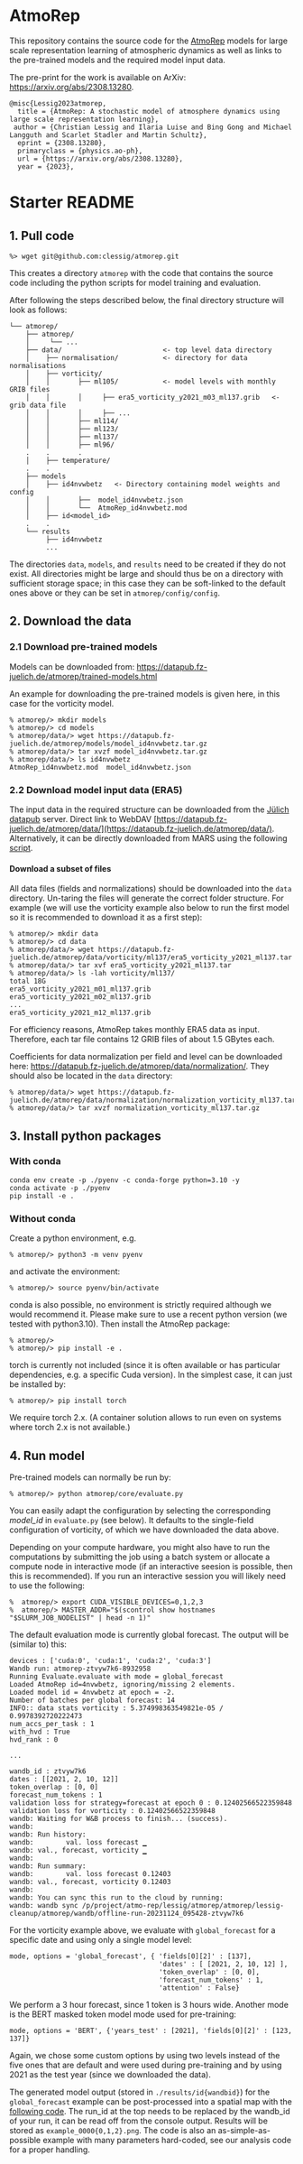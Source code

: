 # AtmoRep

This repository contains the source code for the [AtmoRep](https://www.atmorep.org) models for large scale representation learning of atmospheric dynamics as well as links to the pre-trained models and the required model input data.

The pre-print for the work is available on ArXiv: <https://arxiv.org/abs/2308.13280>.

```
@misc{Lessig2023atmorep,
  title = {AtmoRep: A stochastic model of atmosphere dynamics using large scale representation learning},
 author = {Christian Lessig and Ilaria Luise and Bing Gong and Michael Langguth and Scarlet Stadler and Martin Schultz},
  eprint = {2308.13280},
  primaryclass = {physics.ao-ph},
  url = {https://arxiv.org/abs/2308.13280},
  year = {2023},
```

# Starter README

## 1. Pull code

`````
%> wget git@github.com:clessig/atmorep.git
`````

This creates a directory ``atmorep`` with the code that contains the source code including the python scripts for model training and evaluation.

After following the steps described below, the final directory structure will look as follows:

````
└── atmorep/
    ├── atmorep/
    │     └── ... 
    ├── data/                         <- top level data directory
    │    ├── normalisation/           <- directory for data normalisations 
    │    ├── vorticity/
    │    │       ├── ml105/           <- model levels with monthly GRIB files
    │    │       │     ├── era5_vorticity_y2021_m03_ml137.grib   <- grib data file
    │    │       │     ├── ...
    │    │       ├── ml114/
    │    │       ├── ml123/
    │    │       ├── ml137/
    │    │       ├── ml96/
    .    .       .
    │    ├── temperature/
    .    .
    ├── models
    │    ├── id4nvwbetz   <- Directory containing model weights and config
    │    │       ├──  model_id4nvwbetz.json     
    │    │       └──  AtmoRep_id4nvwbetz.mod
    │    ├── id<model_id>
    .    .
    └── results
         ├── id4nvwbetz
         ...
````

The directories ``data``, ``models``, and ``results`` need to be created if they do not exist. All directories might be large and should thus be on a directory with sufficient storage space; in this case they can be soft-linked to the default ones above or they can be set in ``atmorep/config/config``.

## 2. Download the data

### 2.1 Download pre-trained models

Models can be downloaded from: <https://datapub.fz-juelich.de/atmorep/trained-models.html>

An example for downloading the pre-trained models is given here, in this case for the vorticity model.

`````
% atmorep/> mkdir models
% atmorep/> cd models
% atmorep/data/> wget https://datapub.fz-juelich.de/atmorep/models/model_id4nvwbetz.tar.gz
% atmorep/data/> tar xvzf model_id4nvwbetz.tar.gz
% atmorep/data/> ls id4nvwbetz
AtmoRep_id4nvwbetz.mod  model_id4nvwbetz.json
`````

### 2.2 Download model input data (ERA5)

The input data in the required structure can be downloaded from the [Jülich datapub](https://datapub.fz-juelich.de/atmorep/era5-data.html) server. Direct link to WebDAV [https://datapub.fz-juelich.de/atmorep/data/](https://datapub.fz-juelich.de/atmorep/data/). Alternatively, it can be directly downloaded from MARS using the following [script](https://www.atmorep.org/code/mars_era5_download.py).

#### Download a subset of files

All data files (fields and normalizations) should be downloaded into the ``data`` directory. Un-taring the files will generate the correct folder structure. For example (we will use the vorticity example also below to run the first model so it is recommended to download it as a first step):

`````
% atmorep/> mkdir data
% atmorep/> cd data
% atmorep/data/> wget https://datapub.fz-juelich.de/atmorep/data/vorticity/ml137/era5_vorticity_y2021_ml137.tar
% atmorep/data/> tar xvf era5_vorticity_y2021_ml137.tar
% atmorep/data/> ls -lah vorticity/ml137/
total 18G
era5_vorticity_y2021_m01_ml137.grib
era5_vorticity_y2021_m02_ml137.grib
...
era5_vorticity_y2021_m12_ml137.grib
`````

For efficiency reasons, AtmoRep takes monthly ERA5 data as input. Therefore, each tar file contains 12 GRIB files of about 1.5 GBytes each.

Coefficients for data normalization per field and level can be downloaded here: <https://datapub.fz-juelich.de/atmorep/data/normalization/>. They should also be located in the ```data``` directory:

`````
% atmorep/data/> wget https://datapub.fz-juelich.de/atmorep/data/normalization/normalization_vorticity_ml137.tar.gz
% atmorep/data/> tar xvzf normalization_vorticity_ml137.tar.gz
`````

## 3. Install python packages

### With conda

```shell
conda env create -p ./pyenv -c conda-forge python=3.10 -y
conda activate -p ./pyenv
pip install -e .
```

### Without conda

Create a python environment, e.g.

`````
% atmorep/> python3 -m venv pyenv
`````

and activate the environment:

`````
% atmorep/> source pyenv/bin/activate
`````

conda is also possible, no environment is strictly required although we would recommend it. Please make sure to use a recent python version (we tested with python3.10).
Then install the AtmoRep package:

`````
% atmorep/>
% atmorep/> pip install -e .
`````

torch is currently not included (since it is often available or has particular dependencies, e.g. a specific Cuda version). In the simplest case, it can just be installed by:

`````
% atmorep/> pip install torch
`````

We require torch 2.x. (A container solution allows to run even on systems where torch 2.x is not available.)

## 4. Run model

Pre-trained models can normally be run by:

`````
% atmorep/> python atmorep/core/evaluate.py
`````

You can easily adapt the configuration by selecting the corresponding _model_id_ in ``evaluate.py`` (see below). It defaults to the single-field configuration of vorticity, of which we have downloaded the data above.

Depending on your compute hardware, you might also have to run the computations by submitting the job using a batch system or allocate a compute node in interactive mode (if an interactive seesion is possible, then this is recommended). If you run an interactive session you will likely need to use the following:

`````
%  atmorep/> export CUDA_VISIBLE_DEVICES=0,1,2,3
%  atmorep/> MASTER_ADDR="$(scontrol show hostnames "$SLURM_JOB_NODELIST" | head -n 1)"
`````

The default evaluation mode is currently global forecast. The output will be (similar to) this:

````
devices : ['cuda:0', 'cuda:1', 'cuda:2', 'cuda:3']
Wandb run: atmorep-ztvyw7k6-8932958
Running Evaluate.evaluate with mode = global_forecast
Loaded AtmoRep id=4nvwbetz, ignoring/missing 2 elements.
Loaded model id = 4nvwbetz at epoch = -2.
Number of batches per global forecast: 14
INFO:: data stats vorticity : 5.374998363549821e-05 / 0.9978392720222473
num_accs_per_task : 1
with_hvd : True
hvd_rank : 0

...

wandb_id : ztvyw7k6
dates : [[2021, 2, 10, 12]]
token_overlap : [0, 0]
forecast_num_tokens : 1
validation loss for strategy=forecast at epoch 0 : 0.12402566522359848
validation loss for vorticity : 0.12402566522359848
wandb: Waiting for W&B process to finish... (success).
wandb: 
wandb: Run history:
wandb:        val. loss forecast ▁
wandb: val., forecast, vorticity ▁
wandb: 
wandb: Run summary:
wandb:        val. loss forecast 0.12403
wandb: val., forecast, vorticity 0.12403
wandb: 
wandb: You can sync this run to the cloud by running:
wandb: wandb sync /p/project/atmo-rep/lessig/atmorep/atmorep/lessig-cleanup/atmorep/wandb/offline-run-20231124_095428-ztvyw7k6
````

For the vorticity example above, we evaluate with ``global_forecast`` for a specific date and using only a single model level:

````
mode, options = 'global_forecast', { 'fields[0][2]' : [137],
                                     'dates' : [ [2021, 2, 10, 12] ],
                                     'token_overlap' : [0, 0],
                                     'forecast_num_tokens' : 1, 
                                     'attention' : False}
````

We perform a 3 hour forecast, since 1 token is 3 hours wide. Another mode is the BERT masked token model mode used for pre-training:

`````
mode, options = 'BERT', {'years_test' : [2021], 'fields[0][2]' : [123, 137]}
`````

Again, we chose some custom options by using two levels instead of the five ones that are default and were used during pre-training and by using 2021 as the test year (since we downloaded the data).

The generated model output (stored in ``./results/id{wandbid}``) for the ```global_forecast``` example can be post-processed into a spatial map with the [following code](https://www.atmorep.org/code/plot_forecast.py). The run_id at the top needs to be replaced by the wandb_id of your run, it can be read off from the console output. Results will be stored as ``example_0000{0,1,2}.png``. The code is also an as-simple-as-possible example with many parameters hard-coded, see our analysis code for a proper handling.
